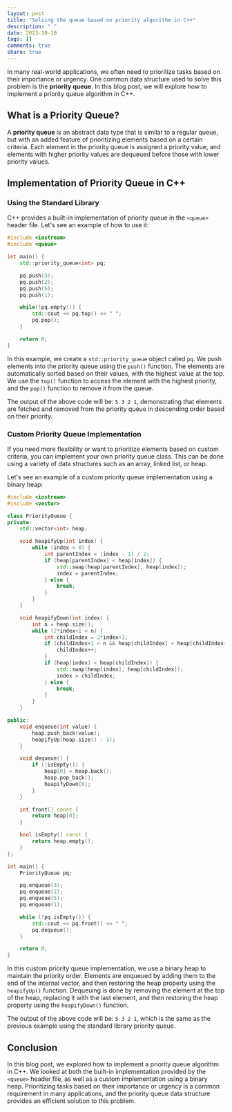 ```yaml
---
layout: post
title: "Solving the queue based on priority algorithm in C++"
description: " "
date: 2023-10-10
tags: []
comments: true
share: true
---
```


In many real-world applications, we often need to prioritize tasks based on their importance or urgency. One common data structure used to solve this problem is the **priority queue**. In this blog post, we will explore how to implement a priority queue algorithm in C++.

## What is a Priority Queue?

A **priority queue** is an abstract data type that is similar to a regular queue, but with an added feature of prioritizing elements based on a certain criteria. Each element in the priority queue is assigned a priority value, and elements with higher priority values are dequeued before those with lower priority values.

## Implementation of Priority Queue in C++

### Using the Standard Library

C++ provides a built-in implementation of priority queue in the `<queue>` header file. Let's see an example of how to use it:

```cpp
#include <iostream>
#include <queue>

int main() {
    std::priority_queue<int> pq;

    pq.push(3);
    pq.push(2);
    pq.push(5);
    pq.push(1);

    while(!pq.empty()) {
        std::cout << pq.top() << " ";
        pq.pop();
    }

    return 0;
}
```

In this example, we create a `std::priority_queue` object called `pq`. We push elements into the priority queue using the `push()` function. The elements are automatically sorted based on their values, with the highest value at the top. We use the `top()` function to access the element with the highest priority, and the `pop()` function to remove it from the queue.

The output of the above code will be: `5 3 2 1`, demonstrating that elements are fetched and removed from the priority queue in descending order based on their priority.

### Custom Priority Queue Implementation

If you need more flexibility or want to prioritize elements based on custom criteria, you can implement your own priority queue class. This can be done using a variety of data structures such as an array, linked list, or heap.

Let's see an example of a custom priority queue implementation using a binary heap:

```cpp
#include <iostream>
#include <vector>

class PriorityQueue {
private:
    std::vector<int> heap;

    void heapifyUp(int index) {
        while (index > 0) {
            int parentIndex = (index - 1) / 2;
            if (heap[parentIndex] < heap[index]) {
                std::swap(heap[parentIndex], heap[index]);
                index = parentIndex;
            } else {
                break;
            }
        }
    }

    void heapifyDown(int index) {
        int n = heap.size();
        while (2*index+1 < n) {
            int childIndex = 2*index+1;
            if (childIndex+1 < n && heap[childIndex] < heap[childIndex+1]) {
                childIndex++;
            }
            if (heap[index] < heap[childIndex]) {
                std::swap(heap[index], heap[childIndex]);
                index = childIndex;
            } else {
                break;
            }
        }
    }

public:
    void enqueue(int value) {
        heap.push_back(value);
        heapifyUp(heap.size() - 1);
    }

    void dequeue() {
        if (!isEmpty()) {
            heap[0] = heap.back();
            heap.pop_back();
            heapifyDown(0);
        }
    }

    int front() const {
        return heap[0];
    }

    bool isEmpty() const {
        return heap.empty();
    }
};

int main() {
    PriorityQueue pq;

    pq.enqueue(3);
    pq.enqueue(2);
    pq.enqueue(5);
    pq.enqueue(1);

    while (!pq.isEmpty()) {
        std::cout << pq.front() << " ";
        pq.dequeue();
    }

    return 0;
}
```

In this custom priority queue implementation, we use a binary heap to maintain the priority order. Elements are enqueued by adding them to the end of the internal vector, and then restoring the heap property using the `heapifyUp()` function. Dequeuing is done by removing the element at the top of the heap, replacing it with the last element, and then restoring the heap property using the `heapifyDown()` function.

The output of the above code will be: `5 3 2 1`, which is the same as the previous example using the standard library priority queue.

## Conclusion

In this blog post, we explored how to implement a priority queue algorithm in C++. We looked at both the built-in implementation provided by the `<queue>` header file, as well as a custom implementation using a binary heap. Prioritizing tasks based on their importance or urgency is a common requirement in many applications, and the priority queue data structure provides an efficient solution to this problem.